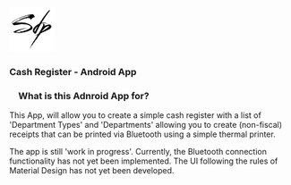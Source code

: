 <!-- PROJECT LOGO -->
<br />
<div align="left">
  <a href="https://github.com/simone-di-paolo">
    <img src="logo/sdp-logo-black.png" alt="Logo" width="80" height="80">
  </a>
</div>

<div align="left">
  <h3>Cash Register - Android App</h3>

  <h3 dir="auto"><a id="user-content-what-are-vine-copulas" class="anchor" aria-hidden="true" href="#what-are-vine-copulas"><svg class="octicon octicon-link" viewBox="0 0 16 16" version="1.1" width="16" height="16" aria-hidden="true"></path></svg></a>What is this Adnroid App for?</h3>

  <p text-align="center">
      This App, will allow you to create a simple cash register with a list of 'Department Types' and 'Departments' allowing you to create (non-fiscal) receipts that can be printed via Bluetooth using a 
  simple thermal printer.
  
  The app is still 'work in progress'.
  Currently, the Bluetooth connection functionality has not yet been implemented. The UI following the rules of Material Design has not yet been developed.
  </p>

</div>
